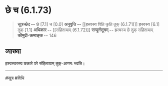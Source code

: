 # छे च (6.1.73)
> **सूत्रच्छेद --** छे [7.1] च [0.0]
> **अनुवृत्ति --** [[ह्रस्वस्य पिति कृति तुक् (6.1.71)]] ह्रस्वस्य [6.1] तुक् [1.1]
> **अधिकार --** [[संहितायाम् (6.1.72)]]
> **सम्पूर्णसूत्रम् --** ह्रस्वस्य छे तुक् संहितायाम्
> **कौमुदी-क्रमाङ्क --** 146

## व्याख्या

ह्रस्वस्वरस्य छकारे परे संहितायाम् तुक्-आगमः भवति।

---
#सूत्र #विधि 